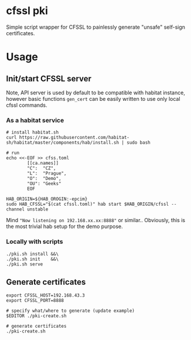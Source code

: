 # cfssl pki

Simple script wrapper for CFSSL to painlessly generate "unsafe" self-sign certificates.

# Usage

## Init/start CFSSL server

Note, API server is used by default to be compatible with habitat instance,
however basic functions `gen_cert` can be easily written to use only local cfssl commands.

### As a habitat service

    # install habitat.sh
    curl https://raw.githubusercontent.com/habitat-sh/habitat/master/components/hab/install.sh | sudo bash

    # run
    echo <<-EOF >> cfss.toml
			[[ca.names]]
			"C":  "CZ",
			"L":  "Prague",
			"O":  "Demo",
			"OU": "Geeks"
			EOF

    HAB_ORIGIN=${HAB_OROGIN:-epcim}
    sudo HAB_CFSSL="$(cat cfssl.toml)" hab start $HAB_ORIGIN/cfssl --channel unstable

Mind `"Now listening on 192.168.xx.xx:8888"` or similar..
Obviously, this is the most trivial hab setup for the demo purpose.

### Locally with scripts

    ./pki.sh install &&\
    ./pki.sh init    &&\
    ./pki.sh serve


## Generate certificates

    export CFSSL_HOST=192.168.43.3
    export CFSSL_PORT=8888

    # specify what/where to generate (update example)
    $EDITOR ./pki-create.sh

    # generate certificates
    ./pki-create.sh


